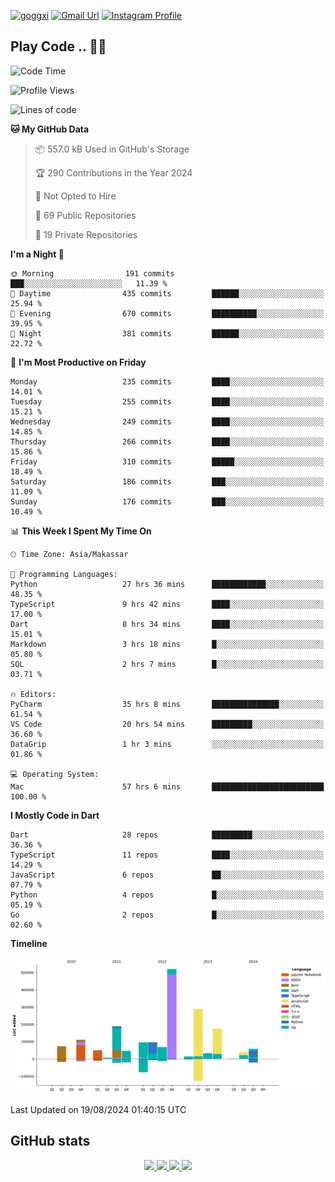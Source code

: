 [![goggxi](https://img.shields.io/badge/Portofolio-Goggxi-orange)](https://goggxi.github.io)
[![Gmail Url](https://img.shields.io/twitter/url?label=Goggxi@gmail.com&logo=gmail&style=social&url=http%3A%2F%2Fmailto%3Acontact.Goggxi@gmail.com)](mailto:Goggxi@gmail.com) [![Instagram Profile](https://img.shields.io/twitter/url?label=moh_rifkan&logo=instagram&style=social&url=https://www.instagram.com/moh_rifkan/)](https://www.instagram.com/moh_rifkan/)

## Play Code .. 💬🚀

<!-- [![Moh Rifkan GitHub stats](https://github-readme-stats.vercel.app/api?username=goggxi&count_private=true&show_icons=true&theme=dracula&custom_title=Goggxi%20Statistic%20🚀)](https://github.com/goggxi/goggxi)

[![Top Langs](https://github-readme-stats.vercel.app/api/top-langs/?username=goggxi&langs_count=8&layout=compact&show_icons=true&theme=dracula)](https://github.com/goggxi/goggxi) -->

<!--START_SECTION:waka-->
![Code Time](http://img.shields.io/badge/Code%20Time-3%2C181%20hrs%2021%20mins-blue)

![Profile Views](http://img.shields.io/badge/Profile%20Views-7-blue)

![Lines of code](https://img.shields.io/badge/From%20Hello%20World%20I%27ve%20Written-1.9%20million%20lines%20of%20code-blue)

**🐱 My GitHub Data** 

> 📦 557.0 kB Used in GitHub's Storage 
 > 
> 🏆 290 Contributions in the Year 2024
 > 
> 🚫 Not Opted to Hire
 > 
> 📜 69 Public Repositories 
 > 
> 🔑 19 Private Repositories 
 > 
**I'm a Night 🦉** 

```text
🌞 Morning                191 commits         ███░░░░░░░░░░░░░░░░░░░░░░   11.39 % 
🌆 Daytime                435 commits         ██████░░░░░░░░░░░░░░░░░░░   25.94 % 
🌃 Evening                670 commits         ██████████░░░░░░░░░░░░░░░   39.95 % 
🌙 Night                  381 commits         ██████░░░░░░░░░░░░░░░░░░░   22.72 % 
```
📅 **I'm Most Productive on Friday** 

```text
Monday                   235 commits         ████░░░░░░░░░░░░░░░░░░░░░   14.01 % 
Tuesday                  255 commits         ████░░░░░░░░░░░░░░░░░░░░░   15.21 % 
Wednesday                249 commits         ████░░░░░░░░░░░░░░░░░░░░░   14.85 % 
Thursday                 266 commits         ████░░░░░░░░░░░░░░░░░░░░░   15.86 % 
Friday                   310 commits         █████░░░░░░░░░░░░░░░░░░░░   18.49 % 
Saturday                 186 commits         ███░░░░░░░░░░░░░░░░░░░░░░   11.09 % 
Sunday                   176 commits         ███░░░░░░░░░░░░░░░░░░░░░░   10.49 % 
```


📊 **This Week I Spent My Time On** 

```text
🕑︎ Time Zone: Asia/Makassar

💬 Programming Languages: 
Python                   27 hrs 36 mins      ████████████░░░░░░░░░░░░░   48.35 % 
TypeScript               9 hrs 42 mins       ████░░░░░░░░░░░░░░░░░░░░░   17.00 % 
Dart                     8 hrs 34 mins       ████░░░░░░░░░░░░░░░░░░░░░   15.01 % 
Markdown                 3 hrs 18 mins       █░░░░░░░░░░░░░░░░░░░░░░░░   05.80 % 
SQL                      2 hrs 7 mins        █░░░░░░░░░░░░░░░░░░░░░░░░   03.71 % 

🔥 Editors: 
PyCharm                  35 hrs 8 mins       ███████████████░░░░░░░░░░   61.54 % 
VS Code                  20 hrs 54 mins      █████████░░░░░░░░░░░░░░░░   36.60 % 
DataGrip                 1 hr 3 mins         ░░░░░░░░░░░░░░░░░░░░░░░░░   01.86 % 

💻 Operating System: 
Mac                      57 hrs 6 mins       █████████████████████████   100.00 % 
```

**I Mostly Code in Dart** 

```text
Dart                     28 repos            █████████░░░░░░░░░░░░░░░░   36.36 % 
TypeScript               11 repos            ████░░░░░░░░░░░░░░░░░░░░░   14.29 % 
JavaScript               6 repos             ██░░░░░░░░░░░░░░░░░░░░░░░   07.79 % 
Python                   4 repos             █░░░░░░░░░░░░░░░░░░░░░░░░   05.19 % 
Go                       2 repos             █░░░░░░░░░░░░░░░░░░░░░░░░   02.60 % 
```



**Timeline**

![Lines of Code chart](https://raw.githubusercontent.com/Goggxi/Goggxi/main/assets/bar_graph.png)


 Last Updated on 19/08/2024 01:40:15 UTC
<!--END_SECTION:waka-->

## GitHub stats

<p align="center">
  <a href="https://github.com/goggxi">
    <img src="http://github-profile-summary-cards.vercel.app/api/cards/profile-details?username=goggxi&theme=transparent" />
  </a>
  <a href="https://github.com/goggxi">
    <img src="https://github-readme-streak-stats.herokuapp.com/?user=goggxi&hide_border=true&card_width=338&theme=transparent" />
  </a>
  <a href="https://github.com/goggxi">
    <img src="http://github-profile-summary-cards.vercel.app/api/cards/stats?username=goggxi&theme=transparent" />
  </a>
  <a href="https://github.com/goggxi">
    <img src="https://github-readme-stats.vercel.app/api/top-langs/?username=goggxi&langs_count=10&exclude_repo=&hide=c,makefile,html,css,sass,nix,nunjucks,tsql,dockerfile,shell&card_width=699&hide_border=true&theme=transparent" />
  </a>
  <!-- <br/>
  <a href="https://github.com/goggxi">
    <img src="https://komarev.com/ghpvc/?username=goggxi&color=blue&style=flat" />
  </a> -->
</p>
